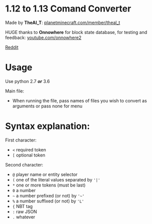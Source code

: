 # 1.12 to 1.13 Comand Converter

Made by **TheAl_T**: [planetminecraft.com/member/theal_t](https://www.planetminecraft.com/member/theal_t)

HUGE thanks to **Onnowhere** for block state database, for testing and feedback: [youtube.com/onnowhere2](https://www.youtube.com/onnowhere2)

[Reddit](https://www.reddit.com/r/MinecraftCommands/comments/6prh1h/112_113_convert_script/)

# Usage

Use python 2.7 _**or**_ 3.6

Main file:
- When running the file, pass names of files you wish to convert as arguments or pass none for menu

# Syntax explanation:

First character:
- `<` required token
- `[` optional token

Second character:
- `@` player name or entity selector
- `(` one of the literal values separated by `'|'`
- `*` one or more tokens (must be last)
- `0` a number
- `~` a number prefixed (or not) by `'~'`
- `%` a number suffixed (or not) by `'L'`
- `{` NBT tag
- `:` raw JSON
- `.` whatever
